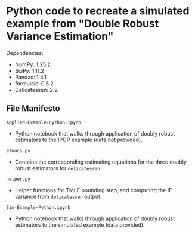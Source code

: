# Python code to recreate a simulated example from "Double Robust Variance Estimation"

Dependencies:
- NumPy: 1.25.2
- SciPy: 1.11.2
- Pandas: 1.4.1
- formulaic: 0.5.2
- Delicatessen: 2.2

## File Manifesto

`Applied-Example-Python.ipynb`
- Python notebook that walks through application of doubly robust estimators to the IPOP example (data not provided).

`efuncs.py`
- Contains the corresponding estimating equations for the three doubly robust estimators for `delicatessen`.

`helper.py`
- Helper functions for TMLE bounding step, and computing the IF variance from `delicatessen` output.

`Sim-Example-Python.ipynb`
- Python notebook that walks through application of doubly robust estimators to the simulated example (data provided).
